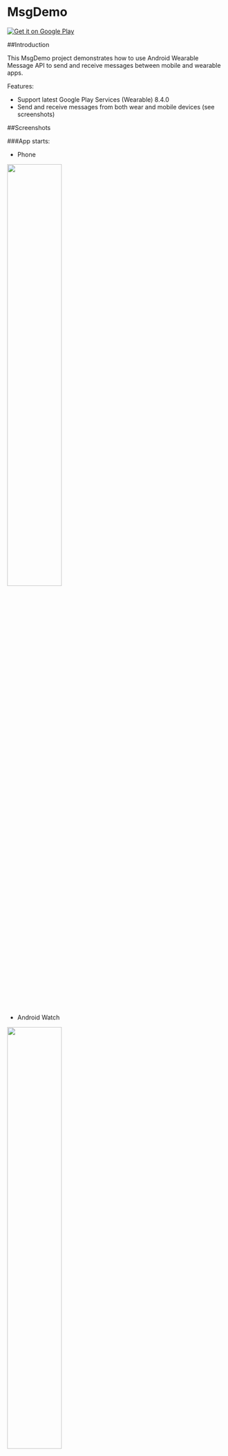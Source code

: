 # MsgDemo

<a href="https://play.google.com/store/apps/details?id=com.cscao.apps.msgdemo&utm_source=global_co&utm_medium=prtnr&utm_content=Mar2515&utm_campaign=PartBadge&pcampaignid=MKT-AC-global-none-all-co-pr-py-PartBadges-Oct1515-1"><img alt="Get it on Google Play" src="https://play.google.com/intl/en_us/badges/images/apps/en-play-badge-border.png" /></a>

##Introduction

This MsgDemo project demonstrates how to use Android Wearable Message API to send and receive messages between mobile and wearable apps.

Features:

- Support latest Google Play Services (Wearable) 8.4.0
- Send and receive messages from both wear and mobile devices (see screenshots)


##Screenshots

###App starts:

- Phone

<img src="https://raw.githubusercontent.com/csarron/MsgDemo/master/Screenshots/init_phone.png" height='50%' width='50%'/>

- Android Watch

<img src="https://raw.githubusercontent.com/csarron/MsgDemo/master/Screenshots/init_wear.png" height='50%' width='50%'/>


###Message from phone to watch through path 1:

- Phone

<img src="https://raw.githubusercontent.com/csarron/MsgDemo/master/Screenshots/p2w_phone_1.png" height='50%' width='50%'/>

- Android Watch

<img src="https://raw.githubusercontent.com/csarron/MsgDemo/master/Screenshots/p2w_wear_1.png" height='50%' width='50%'/>


###Message from phone to watch through path 2:

- Phone

<img src="https://raw.githubusercontent.com/csarron/MsgDemo/master/Screenshots/p2w_phone_2.png" height='50%' width='50%'/>


- Android Watch

<img src="https://raw.githubusercontent.com/csarron/MsgDemo/master/Screenshots/p2w_wear_2.png" height='50%' width='50%'/>


###Message from watch to phone through path 1:

- Android Watch

<img src="https://raw.githubusercontent.com/csarron/MsgDemo/master/Screenshots/w2p_wear_1.png" height='50%' width='50%'/>

- Phone

<img src="https://raw.githubusercontent.com/csarron/MsgDemo/master/Screenshots/w2p_phone_1.png" height='50%' width='50%'/>


###Message from watch to phone through path 2:

- Android Watch

<img src="https://raw.githubusercontent.com/csarron/MsgDemo/master/Screenshots/w2p_wear_2.png" height='50%' width='50%'/>


- Phone

<img src="https://raw.githubusercontent.com/csarron/MsgDemo/master/Screenshots/w2p_phone_2.png" height='50%' width='50%'/>


